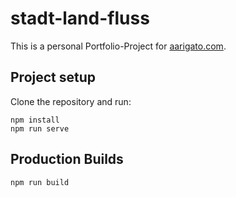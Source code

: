 # stadt-land-fluss
This is a personal Portfolio-Project for [aarigato.com](https://www.aarigato.com).

## Project setup
Clone the repository and run:
```
npm install
npm run serve
```

## Production Builds
```
npm run build
```
